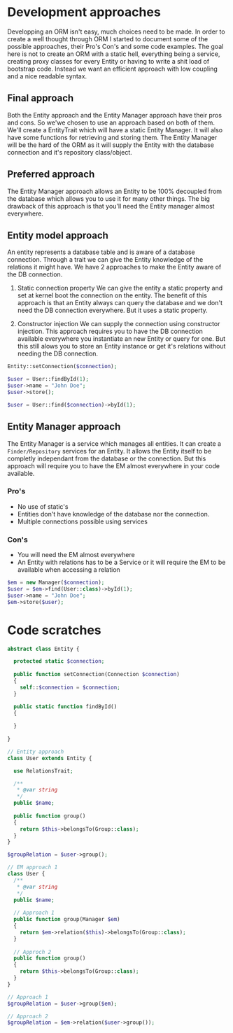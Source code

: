 # Development approaches

Developping an ORM isn't easy, much choices need to be made. In order to create a well thought through ORM I started to document some of the possible approaches, their Pro's Con's and some code examples. The goal here is not to create an ORM with a static hell, everything being a service, creating proxy classes for every Entity or having to write a shit load of bootstrap code. Instead we want an efficient approach with low coupling and a nice readable syntax.

## Final approach

Both the Entity approach and the Entity Manager approach have their pros and cons. So we'we chosen to use an approach based on both of them. We'll create a EntityTrait which will have a static Entity Manager. It will also have some functions for retrieving and storing them. The Entity Manager will be the hard of the ORM as it will supply the Entity with the database connection and it's repository class/object.

## Preferred approach

The Entity Manager approach allows an Entity to be 100% decoupled from the database which allows you to use it for many other things. The big drawback of this approach is that you'll need the Entity manager almost everywhere.

## Entity model approach

An entity represents a database table and is aware of a database connection. Through a trait we can give the Entity knowledge of the relations it might have. We have 2 approaches to make the Entity aware of the DB connection.

1. Static connection property
We can give the entity a static property and set at kernel boot the connection on the entity. The benefit of this approach is that an Entity always can query the database and we don't need the DB connection everywhere. But it uses a static property.

2. Constructor injection
We can supply the connection using constructor injection. This approach requires you to have the DB connection available everywhere you instantiate an new Entity or query for one. But this still alows you to store an Entity instance or get it's relations without needing the DB connection.

```php
Entity::setConnection($connection);

$user = User::findById(1);
$user->name = "John Doe";
$user->store();

$user = User::find($connection)->byId(1);
```

## Entity Manager approach

The Entity Manager is a service which manages all entities. It can create a `Finder/Repository` services for an Entity. It allows the Entity itself to be completly independant from the database or the connection. But this approach will require you to have the EM almost everywhere in your code available.

### Pro's

- No use of static's
- Entities don't have knowledge of the database nor the connection.
- Multiple connections possible using services

### Con's

- You will need the EM almost everywhere
- An Entity with relations has to be a Service or it will require the EM to be available when accessing a relation

```php
$em = new Manager($connection);
$user = $em->find(User::class)->byId(1);
$user->name = "John Doe";
$em->store($user);
```

# Code scratches

```php
abstract class Entity {

  protected static $connection;
  
  public function setConnection(Connection $connection)
  {
    self::$connection = $connection;
  }

  public static function findById()
  {
    
  }
  
}

// Entity approach
class User extends Entity {

  use RelationsTrait;

  /**
   * @var string
   */
  public $name;
  
  public function group()
  {
    return $this->belongsTo(Group::class);
  }
}

$groupRelation = $user->group();

// EM approach 1
class User {
  /**
   * @var string
   */
  public $name;
  
  // Approach 1
  public function group(Manager $em)
  {
    return $em->relation($this)->belongsTo(Group::class);
  }
  
  // Approch 2
  public function group()
  {
    return $this->belongsTo(Group::class);
  }
}

// Approach 1
$groupRelation = $user->group($em);

// Approach 2
$groupRelation = $em->relation($user->group());
```
